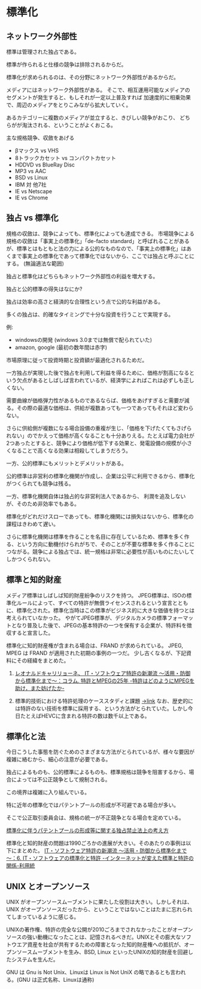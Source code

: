 # 標準化
## ネットワーク外部性

標準は管理された独占である。

標準が作られると仕様の競争は排除されるからだ。

標準化が求められるのは、その分野にネットワーク外部性があるからだ。

メディアにはネットワーク外部性がある。
そこで、相互運用可能なメディアのセグメントが発生すると、もしそれが一定以上普及すれば
加速度的に相乗効果で、周辺のメディアをとりこみながら拡大していく。

あるカテゴリーに複数のメディアが並立すると、きびしい競争がおこり、
どちらがが淘汰される、ということがよくおこる。

主な規格競争、収斂をあげる

 - βマックス vs VHS
 - 8トラックカセット vs コンパクトカセット
 - HDDVD vs BlueRay Disc
 - MP3 vs AAC
 - BSD vs Linux
 - IBM 対 他7社
 - IE vs Netscape
 - IE vs Chrome

## 独占 vs 標準化

規格の収斂は、競争によっても、標準化によっても達成できる。
市場競争による規格の収斂は「事実上の標準化」「de-facto standard」と呼ばれることがあるが、標準とはもともと法の力による公的なものなので、「事実上の標準化」はあくまで事実上の標準化であって標準化ではないから、ここでは独占と呼ぶことにする。
(無論適法な範囲)

独占と標準化はどちらもネットワーク外部性の利益を増大する。

独占と公的標準の得失はなにか?

独占は効率の高さと経済的な合理性という点で公的な利益がある。

多くの独占は、的確なタイミングで十分な投資を行うことで実現する。

例:

- windowsの開発 (windows 3.0までは無償で配られていた)
- amazon, google (最初の数年間は赤字)

市場原理に従って投資時期と投資額が最適化されるためだ。

一方独占が実現した後で独占を利用して利益を得るために、価格が割高になるという欠点があるとしばしば言われているが、経済学によればこれは必ずしも正しくない。

需要曲線が価格弾力性があるものであるならば、価格をあげすぎると需要が減る。その際の最適な価格は、供給が複数あっても一つであってもそれほど変わらない。

さらに供給側が複数になる場合設備の重複が生じ、「価格を下げたくてもさげられない」のでかえって価格が高くなることも十分ありえる。たとえば電力会社が2つあったとすると、競争により価格が低下する効果と、発電設備の規模が小さくなることで高くなる効果は相殺してしまうだろう。


一方、公的標準にもメリットとデメリットがある。

公的標準は非営利の標準化機関が作成し、企業は公平に利用できるから、標準化がつくられても競争は残る。

一方、標準化機関自体は独占的な非営利法人であるから、
利潤を追及しないが、そのため非効率でもある。

標準化がどれだけスローであっても、標準化機関には損失はないから、標準化の課程はきわめて遅い。

さらに標準化機関は標準を作ることを名目に存在しているため、標準を多く作る、という方向に動機付けられがちで、そのことが不要な標準を多く作ることにつながる。競争による独占では、統一規格は非常に必要性が高いものにたいしてしかつくられない。

## 標準と知的財産

メディア標準はしばしば知的財産紛争のリスクを持つ。
JPEG標準は、ISOの標準化ルールによって、すべての特許が無償ライセンスされるという宣言とともに、標準化された。標準化当時はこの標準がビジネス的に大きな価値を持つとは考えられていなかった。
やがてJPEG標準が、デジタルカメラの標準フォーマットとなり普及した後で、JPEGの基本特許の一つを保有する企業が、特許料を徴収すると宣言した。

標準化に知的財産権が含まれる場合は、FRAND が求められている。
JPEG, MPEG は FRAND が適用された初期の事例の一つだ。
少し古くなるが、下記資料にその経緯をまとめた。
`

1. [レオナルドキャリリョーネ、 IT・ソフトウェア特許の新潮流 ～活用・防御から標準化まで～：コラム. 特許とMPEGの25年 -特許はどのようにMPEGを助け，また妨げたか-](http://id.nii.ac.jp/1001/00090032/)


1. 標準的技術における特許処理のケーススタディと課題
[->link](http://id.nii.ac.jp/1001/00098394/)
なお、歴史的には特許のない技術を標準に採用する、という方法がとられていた。しかし今日たとえばHEVCに含まれる特許の数は数千以上である。

## 標準化と法

今日こうした事態を防ぐためのさまざまな方法がとられているが、様々な要因が複雑に絡むから、細心の注意が必要である。

独占によるものも、公的標準によるものも、標準規格は競争を阻害するから、場合によっては不公正競争として規制される。

この境界は複雑に入り組んでいる。

特に近年の標準化ではパテントプールの形成が不可避である場合が多い。

そこで公正取引委員会は、規格の統一が不正競争となる場合を定めている。

[標準化に伴うパテントプールの形成等に関する独占禁止法上の考え方](https://www.jftc.go.jp/dk/guideline/unyoukijun/patent.html)


標準化と知的財産の問題は1990ごろかの進展が大きい。そのあたりの事例は以下にまとめた。
[IT・ソフトウェア特許の新潮流 ～活用・防御から標準化まで～：6. IT・ソフトウェアの標準化と特許 -インターネットが変えた標準と特許の関係-利用統](http://id.nii.ac.jp/1001/00090031/)

## UNIX とオープンソース

UNIX がオープンソースムーブメントに果たした役割は大きい。しかしそれは、UNIX がオープンソースだったから、ということではないことはたまに忘れられてしまっているように感じる。

UNIXの著作権、特許の完全な公開が2010ごろまでされなかったことがオープンソースの強い動機になったことは、記憶されるべきだ。UNIXとその膨大なソフトウエア資産を社会が共有するための障害となった知的財産権への抵抗が、オープンソースムーブメントを生み、BSD, Linux といったUNIXの知的財産を回避したシステムを生んだ。

GNU は Gnu is Not Unix、Linuxは Linux is Not UniX の略であるとも言われる。(GNU は正式名称、Linuxは通称)